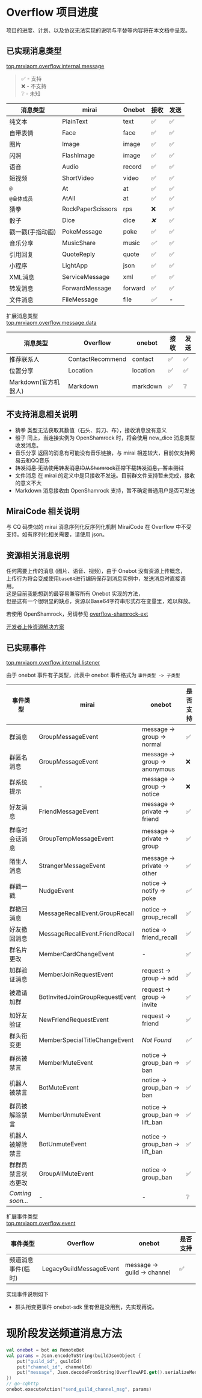 # Overflow 项目进度

项目的进度、计划、以及协议无法实现的说明与平替等内容将在本文档中呈现。

## 已实现消息类型

[top.mrxiaom.overflow.internal.message](/overflow-core/src/main/kotlin/top/mrxiaom/overflow/internal/messag)

> ✅ - 支持  
> ❌ - 不支持  
> ❔ - 未知

| 消息类型      | mirai             | Onebot  | 接收  | 发送  |
|-----------|-------------------|---------|-----|-----|
| 纯文本       | PlainText         | text    | ✅   | ✅   |
| 自带表情      | Face              | face    | ✅   | ✅   |
| 图片        | Image             | image   | ✅   | ✅   |
| 闪照        | FlashImage        | image   | ✅   | ✅   |
| 语音        | Audio             | record  | ✅   | ✅   |
| 短视频       | ShortVideo        | video   | ✅   | ✅   |
| `@`       | At                | at      | ✅   | ✅   |
| `@全体成员`   | AtAll             | at      | ✅   | ✅   |
| 猜拳        | RockPaperScissors | rps     | ❌   | ✅   |
| 骰子        | Dice              | dice    | *❌* | ✅   |
| 戳一戳(手指动画) | PokeMessage       | poke    | ✅   | ✅   |
| 音乐分享      | MusicShare        | music   | *✅* | ✅   |
| 引用回复      | QuoteReply        | quote   | ✅   | ✅   |
| 小程序       | LightApp          | json    | ✅   | ✅   |
| XML消息     | ServiceMessage    | xml     | ✅   | ✅   |
| 转发消息      | ForwardMessage    | forward | ✅   | ✅   |
| 文件消息      | FileMessage       | file    | *✅* | -   |

扩展消息类型  
[top.mrxiaom.overflow.message.data](overflow-core-api/src/main/kotlin/top/mrxiaom/overflow/message/data)

| 消息类型            | Overflow         | onebot   | 接收 | 发送 |
|-----------------|------------------|----------|----|----|
| 推荐联系人           | ContactRecommend | contact  | ✅  | ✅  |
| 位置分享            | Location         | location | ✅  | ✅  |
| Markdown(官方机器人) | Markdown         | markdown | ✅  | ❔  |

## 不支持消息相关说明
* 猜拳 类型无法获取其数值（石头、剪刀、布），接收消息没有意义
* 骰子 同上，当连接实例为 OpenShamrock 时，将会使用 new_dice 消息类型收发消息。
* 音乐分享 返回的消息有可能没有音乐链接，与 mirai 相差较大，目前仅支持网易云和QQ音乐
* ~~转发消息 无法使用转发消息ID从Shamrock正常下载转发消息，暂未测试~~
* 文件消息 在 mirai 的定义中是只接收不发送。目前群文件支持暂未完成，接收的意义不大
* Markdown 消息接收由 OpenShamrock 支持，暂不确定普通用户是否可发送

## MiraiCode 相关说明

与 CQ 码类似的 mirai 消息序列化反序列化机制 MiraiCode 在 Overflow 中不受支持。如有序列化相关需要，请使用 json。

## 资源相关消息说明

任何需要上传的消息 (图片、语音、视频)，由于 Onebot 没有资源上传概念，  
上传行为将会变成使用`base64`进行编码保存到消息实例中，发送消息时直接调用。  
这是目前我能想到的最容易兼容所有 Onebot 实现的方法，  
但是这有一个很明显的缺点，资源以Base64字符串形式存在变量里，难以释放。

若使用 OpenShamrock，另请参见 [overflow-shamrock-ext](https://github.com/project-tRNA/overflow-shamrock-ext)

[开发者上传资源解决方案](/docs/dev/README.md#资源相关消息说明)

## 已实现事件

[top.mrxiaom.overflow.internal.listener](/overflow-core/src/main/kotlin/top/mrxiaom/overflow/internal/listener)

由于 onebot 事件有子类型，此表中 onebot 事件格式为 `事件类型 -> 子类型`

| 事件类型             | mirai                           | onebot                          | 是否支持 |
|------------------|---------------------------------|---------------------------------|------|
| 群消息              | GroupMessageEvent               | message -> group -> normal      | ✅    |
| 群匿名消息            | GroupMessageEvent               | message -> group -> anonymous   | ❌    |
| 群系统提示            | -                               | message -> group -> notice      | ❌    |
| 好友消息             | FriendMessageEvent              | message -> private -> friend    | ✅    |
| 群临时会话消息          | GroupTempMessageEvent           | message -> private -> group     | ✅    |
| 陌生人消息            | StrangerMessageEvent            | message -> private -> other     | ✅    |
| 群戳一戳             | NudgeEvent                      | notice -> notify -> poke        | *✅*  |
| 群撤回消息            | MessageRecallEvent.GroupRecall  | notice -> group_recall          | ✅    |
| 好友撤回消息           | MessageRecallEvent.FriendRecall | notice -> friend_recall         | ✅    |
| 群名片更改            | MemberCardChangeEvent           | -                               | ✅    |
| 加群验证消息           | MemberJoinRequestEvent          | request -> group -> add         | ✅    |
| 被邀请加群            | BotInvitedJoinGroupRequestEvent | request -> group -> invite      | ✅    |
| 加好友验证            | NewFriendRequestEvent           | request -> friend               | ✅    |
| 群头衔变更            | MemberSpecialTitleChangeEvent   | *Not Found*                     | *✅*  |
| 群员被禁言            | MemberMuteEvent                 | notice -> group_ban -> ban      | ✅    |
| 机器人被禁言           | BotMuteEvent                    | notice -> group_ban -> ban      | ✅    |
| 群员被解除禁言          | MemberUnmuteEvent               | notice -> group_ban -> lift_ban | ✅    |
| 机器人被解除禁言         | BotUnmuteEvent                  | notice -> group_ban -> lift_ban | ✅    |
| 群群员禁言状态更改        | GroupAllMuteEvent               | notice -> group_ban             | ✅    |
| *Coming soon...* | -                               | -                               | ❔    |

扩展事件类型  
[top.mrxiaom.overflow.event](overflow-core-api/src/main/kotlin/top/mrxiaom/overflow/event)

| 事件类型       | Overflow                | onebot                      | 是否支持 |
|------------|-------------------------|-----------------------------|------|
| 频道消息事件(临时) | LegacyGuildMessageEvent | message -> guild -> channel | ✅    |

实现事件说明如下
* 群头衔变更事件 onebot-sdk 里有但是没用到，先实现再说。

# 现阶段发送频道消息方法

```kotlin
val onebot = bot as RemoteBot
val params = Json.encodeToString(buildJsonObject {
    put("guild_id", guildId)
    put("channel_id", channelId)
    put("message", Json.decodeFromString(OverflowAPI.get().serializeMessage(message)))
})
// go-cqhttp
onebot.executeAction("send_guild_channel_msg", params)
```
